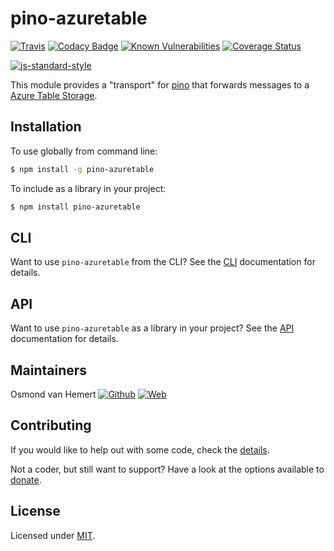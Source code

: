 # pino-azuretable

[![Travis](https://img.shields.io/travis/com/ovhemert/pino-azuretable.svg?branch=master&logo=travis)](https://travis-ci.com/ovhemert/pino-azuretable)
[![Codacy Badge](https://api.codacy.com/project/badge/Grade/320db90115f545959ec94170976848a8)](https://www.codacy.com/app/ovhemert/pino-azuretable?utm_source=github.com&amp;utm_medium=referral&amp;utm_content=ovhemert/pino-azuretable&amp;utm_campaign=Badge_Grade)
[![Known Vulnerabilities](https://snyk.io/test/npm/pino-azuretable/badge.svg)](https://snyk.io/test/npm/pino-azuretable)
[![Coverage Status](https://coveralls.io/repos/github/ovhemert/pino-azuretable/badge.svg?branch=master)](https://coveralls.io/github/ovhemert/pino-azuretable?branch=master)

[![js-standard-style](https://img.shields.io/badge/code%20style-standard-brightgreen.svg?style=flat)](http://standardjs.com/)

This module provides a "transport" for [pino][pino] that forwards messages to a [Azure Table Storage][azuretable].

## Installation

To use globally from command line:

```bash
$ npm install -g pino-azuretable
```

To include as a library in your project:

```bash
$ npm install pino-azuretable
```

## CLI

Want to use `pino-azuretable` from the CLI?
See the [CLI](./docs/CLI.md) documentation for details.

## API

Want to use `pino-azuretable` as a library in your project?
See the [API](./docs/API.md) documentation for details.

## Maintainers

Osmond van Hemert
[![Github](https://img.shields.io/badge/-website.svg?style=social&logoColor=333&logo=github)](https://github.com/ovhemert)
[![Web](https://img.shields.io/badge/-website.svg?style=social&logoColor=333&logo=nextdoor)](https://ovhemert.dev)

## Contributing

If you would like to help out with some code, check the [details](./docs/CONTRIBUTING.md).

Not a coder, but still want to support? Have a look at the options available to [donate](https://ovhemert.dev/donate).

## License

Licensed under [MIT](./LICENSE).

[pino]: https://www.npmjs.com/package/pino
[azuretable]: https://azure.microsoft.com/en-us/services/storage/tables/
